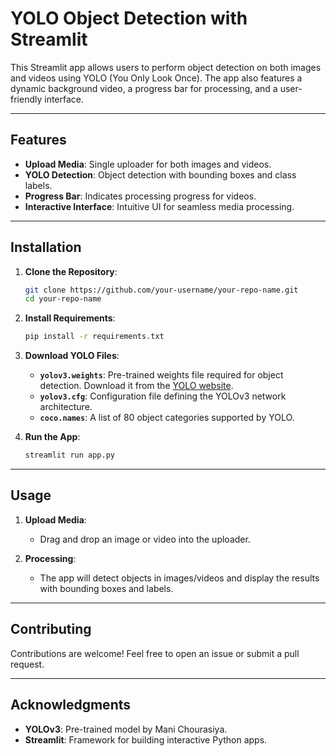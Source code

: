 # YOLO Object Detection with Streamlit  

This Streamlit app allows users to perform object detection on both images and videos using YOLO (You Only Look Once). The app also features a dynamic background video, a progress bar for processing, and a user-friendly interface.

---

## Features  

- **Upload Media**: Single uploader for both images and videos.  
- **YOLO Detection**: Object detection with bounding boxes and class labels.  
- **Progress Bar**: Indicates processing progress for videos.  
- **Interactive Interface**: Intuitive UI for seamless media processing.  

---

## Installation  

1. **Clone the Repository**:
    ```bash
    git clone https://github.com/your-username/your-repo-name.git
    cd your-repo-name
    ```

2. **Install Requirements**:
    ```bash
    pip install -r requirements.txt
    ```

3. **Download YOLO Files**:
    - **`yolov3.weights`**: Pre-trained weights file required for object detection. Download it from the [YOLO website](https://pjreddie.com/darknet/yolo/).
    - **`yolov3.cfg`**: Configuration file defining the YOLOv3 network architecture.  
    - **`coco.names`**: A list of 80 object categories supported by YOLO.

4. **Run the App**:
    ```bash
    streamlit run app.py
    ```

---

## Usage  

1. **Upload Media**:
   - Drag and drop an image or video into the uploader.  

2. **Processing**:
   - The app will detect objects in images/videos and display the results with bounding boxes and labels.  

---

## Contributing  

Contributions are welcome! Feel free to open an issue or submit a pull request.  

---

## Acknowledgments  

- **YOLOv3**: Pre-trained model by Mani Chourasiya.  
- **Streamlit**: Framework for building interactive Python apps.  

